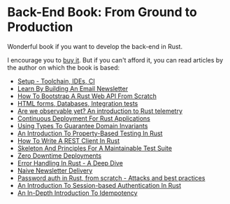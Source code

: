 # Back-End Book: From Ground to Production

Wonderful book if you want to develop the back-end in Rust.

I encourage you to [buy it](https://www.zero2prod.com/index.html). But if you can't afford it, you can read articles by the author on which the book is based:

- [Setup - Toolchain, IDEs, CI](https://www.lpalmieri.com/posts/2020-06-06-zero-to-production-1-setup-toolchain-ides-ci/)
- [Learn By Building An Email Newsletter](https://www.lpalmieri.com/posts/2020-06-21-zero-to-production-2-learn-by-building-an-email-newsletter/)
- [How To Bootstrap A Rust Web API From Scratch](https://www.lpalmieri.com/posts/2020-08-09-zero-to-production-3-how-to-bootstrap-a-new-rust-web-api-from-scratch/)
- [HTML forms, Databases, Integration tests](https://www.lpalmieri.com/posts/2020-08-31-zero-to-production-3-5-html-forms-databases-integration-tests/)
- [Are we observable yet? An introduction to Rust telemetry](https://www.lpalmieri.com/posts/2020-09-27-zero-to-production-4-are-we-observable-yet/)
- [Continuous Deployment For Rust Applications](https://www.lpalmieri.com/posts/2020-11-01-zero-to-production-5-how-to-deploy-a-rust-application/)
- [Using Types To Guarantee Domain Invariants](https://www.lpalmieri.com/posts/2020-12-11-zero-to-production-6-domain-modelling/)
- [An Introduction To Property-Based Testing In Rust](https://www.lpalmieri.com/posts/an-introduction-to-property-based-testing-in-rust/)
- [How To Write A REST Client In Rust](https://www.lpalmieri.com/posts/how-to-write-a-rest-client-in-rust-with-reqwest-and-wiremock/)
- [Skeleton And Principles For A Maintainable Test Suite](https://www.lpalmieri.com/posts/skeleton-and-principles-for-a-maintainable-test-suite/)
- [Zero Downtime Deployments](https://www.lpalmieri.com/posts/zero-downtime-deployments/)
- [Error Handling In Rust - A Deep Dive](https://www.lpalmieri.com/posts/error-handling-rust/)
- [Naive Newsletter Delivery](https://www.lpalmieri.com/posts/naive-newsletter-delivery/)
- [Password auth in Rust, from scratch - Attacks and best practices](https://www.lpalmieri.com/posts/password-authentication-in-rust/)
- [An Introduction To Session-based Authentication In Rust](https://www.lpalmieri.com/posts/session-based-authentication-in-rust/)
- [An In-Depth Introduction To Idempotency](https://www.lpalmieri.com/posts/idempotency/)
